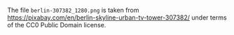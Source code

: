 The file `berlin-307382_1280.png` is taken from https://pixabay.com/en/berlin-skyline-urban-tv-tower-307382/ under terms of the CC0 Public Domain license.

